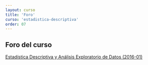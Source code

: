 ```yaml
---
layout: curso
title: 'Foro'
curso: 'estadistica-descriptiva'
order: 07
---
```



## Foro del curso

<a id="nabblelink" href="http://estadistica-descriptiva-y-analisis-exploratorio-de-datos-2016.2356227.n4.nabble.com/">Estadística Descriptiva y Análisis Exploratorio de Datos (2016-01)</a>
<script src="http://estadistica-descriptiva-y-analisis-exploratorio-de-datos-2016.2356227.n4.nabble.com/embed/f1"></script>
	


